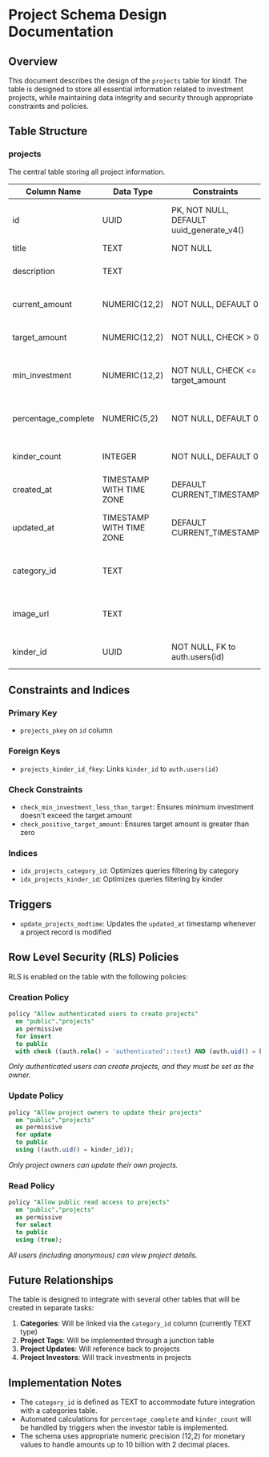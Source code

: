 # Project Schema Design Documentation

## Overview

This document describes the design of the `projects` table for kindif. The table is designed to store all essential information related to investment projects, while maintaining data integrity and security through appropriate constraints and policies.

## Table Structure

### projects

The central table storing all project information.

| Column Name         | Data Type                | Constraints                              | Description                         |
| ------------------- | ------------------------ | ---------------------------------------- | ----------------------------------- |
| id                  | UUID                     | PK, NOT NULL, DEFAULT uuid_generate_v4() | Unique identifier for each project  |
| title               | TEXT                     | NOT NULL                                 | Project title                       |
| description         | TEXT                     |                                          | Detailed project description        |
| current_amount      | NUMERIC(12,2)            | NOT NULL, DEFAULT 0                      | Current funds raised                |
| target_amount       | NUMERIC(12,2)            | NOT NULL, CHECK > 0                      | Total funding goal                  |
| min_investment      | NUMERIC(12,2)            | NOT NULL, CHECK <= target_amount         | Minimum allowed investment amount   |
| percentage_complete | NUMERIC(5,2)             | NOT NULL, DEFAULT 0                      | Percentage of funding goal achieved |
| kinder_count        | INTEGER                  | NOT NULL, DEFAULT 0                      | Number of unique investors          |
| created_at          | TIMESTAMP WITH TIME ZONE | DEFAULT CURRENT_TIMESTAMP                | When project was created            |
| updated_at          | TIMESTAMP WITH TIME ZONE | DEFAULT CURRENT_TIMESTAMP                | When project was last updated       |
| category_id         | TEXT                     |                                          | References future categories table  |
| image_url           | TEXT                     |                                          | URL to project cover image          |
| kinder_id           | UUID                     | NOT NULL, FK to auth.users(id)           | Project creator reference           |

## Constraints and Indices

### Primary Key

- `projects_pkey` on `id` column

### Foreign Keys

- `projects_kinder_id_fkey`: Links `kinder_id` to `auth.users(id)`

### Check Constraints

- `check_min_investment_less_than_target`: Ensures minimum investment doesn't exceed the target amount
- `check_positive_target_amount`: Ensures target amount is greater than zero

### Indices

- `idx_projects_category_id`: Optimizes queries filtering by category
- `idx_projects_kinder_id`: Optimizes queries filtering by kinder

## Triggers

- `update_projects_modtime`: Updates the `updated_at` timestamp whenever a project record is modified

## Row Level Security (RLS) Policies

RLS is enabled on the table with the following policies:

### Creation Policy

```sql
policy "Allow authenticated users to create projects"
  on "public"."projects"
  as permissive
  for insert
  to public
  with check ((auth.role() = 'authenticated'::text) AND (auth.uid() = kinder_id));
```

_Only authenticated users can create projects, and they must be set as the owner._

### Update Policy

```sql
policy "Allow project owners to update their projects"
  on "public"."projects"
  as permissive
  for update
  to public
  using ((auth.uid() = kinder_id));
```

_Only project owners can update their own projects._

### Read Policy

```sql
policy "Allow public read access to projects"
  on "public"."projects"
  as permissive
  for select
  to public
  using (true);
```

_All users (including anonymous) can view project details._

## Future Relationships

The table is designed to integrate with several other tables that will be created in separate tasks:

1. **Categories**: Will be linked via the `category_id` column (currently TEXT type)
2. **Project Tags**: Will be implemented through a junction table
3. **Project Updates**: Will reference back to projects
4. **Project Investors**: Will track investments in projects

## Implementation Notes

- The `category_id` is defined as TEXT to accommodate future integration with a categories table.
- Automated calculations for `percentage_complete` and `kinder_count` will be handled by triggers when the investor table is implemented.
- The schema uses appropriate numeric precision (12,2) for monetary values to handle amounts up to 10 billion with 2 decimal places.
